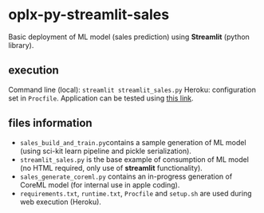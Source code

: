 # oplx-py-streamlit-sales
Basic deployment of ML model (sales prediction) using **Streamlit** (python library).

## execution
Command line (local): `streamlit streamlit_sales.py`
Heroku: configuration set in `Procfile`. Application can be tested using [this link](https://oplx-py-streamlit-sales.herokuapp.com).

## files information
- `sales_build_and_train.py`contains a sample generation of ML model (using sci-kit learn pipeline and pickle serialization).
- `streamlit_sales.py` is the base example of consumption of ML model (no HTML required, only use of **streamlit** functionality).
- `sales_generate_coreml.py` contains an in-progress generation of CoreML model (for internal use in apple coding).
- `requirements.txt`, `runtime.txt`, `Procfile` and `setup.sh` are used during web execution (Heroku).
